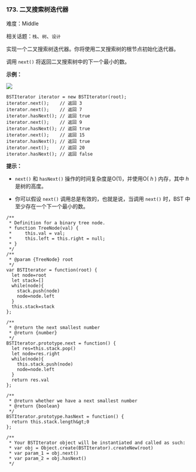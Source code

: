 ### 173. 二叉搜索树迭代器

难度：Middle

相关话题：`栈`、`树`、`设计`

实现一个二叉搜索树迭代器。你将使用二叉搜索树的根节点初始化迭代器。



调用  `next()`  将返回二叉搜索树中的下一个最小的数。







 **示例：** 



![](https://assets.leetcode-cn.com/aliyun-lc-upload/uploads/2018/12/25/bst-tree.png)




```
BSTIterator iterator = new BSTIterator(root);
iterator.next();    // 返回 3
iterator.next();    // 返回 7
iterator.hasNext(); // 返回 true
iterator.next();    // 返回 9
iterator.hasNext(); // 返回 true
iterator.next();    // 返回 15
iterator.hasNext(); // 返回 true
iterator.next();    // 返回 20
iterator.hasNext(); // 返回 false
```





 **提示：** 





*  `next()` 和 `hasNext()` 操作的时间复杂度是O(1)，并使用O( *h* ) 内存，其中 *h* 是树的高度。

* 你可以假设 `next()` 调用总是有效的，也就是说，当调用  `next()` 时，BST 中至少存在一个下一个最小的数。






```
/**
 * Definition for a binary tree node.
 * function TreeNode(val) {
 *     this.val = val;
 *     this.left = this.right = null;
 * }
 */
/**
 * @param {TreeNode} root
 */
var BSTIterator = function(root) {
  let node=root
  let stack=[]
  while(node){
    stack.push(node)
    node=node.left
  }
  this.stack=stack
};

/**
 * @return the next smallest number
 * @return {number}
 */
BSTIterator.prototype.next = function() {
  let res=this.stack.pop()
  let node=res.right
  while(node){
    this.stack.push(node)
    node=node.left
  }
  return res.val
};

/**
 * @return whether we have a next smallest number
 * @return {boolean}
 */
BSTIterator.prototype.hasNext = function() {
  return this.stack.length&gt;0
};

/** 
 * Your BSTIterator object will be instantiated and called as such:
 * var obj = Object.create(BSTIterator).createNew(root)
 * var param_1 = obj.next()
 * var param_2 = obj.hasNext()
 */



```
